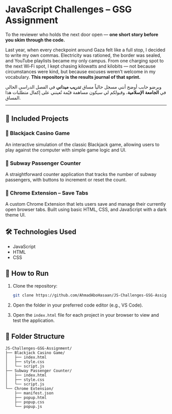 # JavaScript Challenges – GSG Assignment

To the reviewer who holds the next door open — **one short story before you skim through the code.**

Last year, when every checkpoint around Gaza felt like a full stop, I decided to write my own commas. Electricity was rationed, the border was sealed, and YouTube playlists became my only campus. From one charging spot to the next Wi‑Fi spot, I kept chasing kilowatts and kilobits — not because circumstances were kind, but because excuses weren’t welcome in my vocabulary. **This repository is the results journal of that sprint.**

وبرضو حابب أوضح أنني مسجل حالياً مساق **تدريب ميداني** في الفصل الدراسي الحالي في **الجامعة الإسلامية**، وقبولكم لي سيكون مساهمة قيّمة تُعينني على إكمال متطلبات هذا المساق.

---

## 🧩 Included Projects

### 🎰 Blackjack Casino Game
An interactive simulation of the classic Blackjack game, allowing users to play against the computer with simple game logic and UI.

### 🧮 Subway Passenger Counter
A straightforward counter application that tracks the number of subway passengers, with buttons to increment or reset the count.

### 🧩 Chrome Extension – Save Tabs
A custom Chrome Extension that lets users save and manage their currently open browser tabs. Built using basic HTML, CSS, and JavaScript with a dark theme UI.

## 🛠️ Technologies Used
- JavaScript  
- HTML  
- CSS  

## 🚀 How to Run
1. Clone the repository:
   ```bash
   git clone https://github.com/AhmadAboHasaan/JS-Challenges-GSG-Assignment.git
   ```

2. Open the folder in your preferred code editor (e.g., VS Code).

3. Open the `index.html` file for each project in your browser to view and test the application.

## 📁 Folder Structure
```
JS-Challenges-GSG-Assignment/
├── Blackjack Casino Game/
│   ├── index.html
│   ├── style.css
│   └── script.js
├── Subway Passenger Counter/
│   ├── index.html
│   ├── style.css
│   └── script.js
└── Chrome Extension/
    ├── manifest.json
    ├── popup.html
    ├── popup.css
    └── popup.js
```
